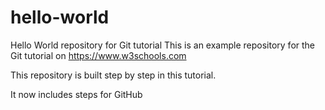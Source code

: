 # hello-world
Hello World repository for Git tutorial
This is an example repository for the Git tutorial on 	https://www.w3schools.com

This repository is built step by step in this tutorial.

It now includes steps for GitHub

